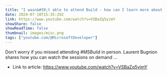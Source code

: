 ```yaml
---
title: "I wasn&#39;t able to attend Build - how can I learn more about AI?"
date: 2024-07-10T15:35:29Z
link: https://www.youtube.com/watch?v=VSBaZq5yimY
showShare: false
showReadTime: false
thumbnail: images/misc.png
tags: ["youtube.com/@MicrosoftDeveloper"]
---
```

Don't worry if you missed attending #MSBuild in person. Laurent Bugnion shares how you can watch the sessions on demand ...

- Link to article: https://www.youtube.com/watch?v=VSBaZq5yimY